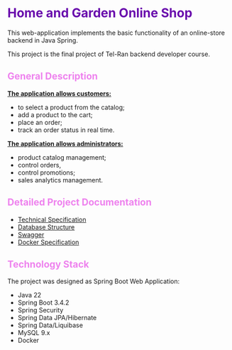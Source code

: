 # <span style="color:#6A0DAD;">Home and Garden Online Shop</span>
This web-application implements the basic functionality of an online-store backend in Java Spring.

This project is the final project of Tel-Ran backend developer course.


##  <span style="color:violet;">General Description</span>

**<u>The application allows customers:</u>**
- to select a product from the catalog;
- add a product to the cart; 
- place an order;
- track an order status in real time. 

**<u>The application allows administrators:</u>** 
- product catalog management;
- control
  orders, 
- control
  promotions;
- sales analytics management.

 
## <span style="color:violet;">Detailed Project Documentation</span>
- [Technical Specification](docs/Specification)
- [Database Structure](docs/DB.png)
- [Swagger](http://localhost:8088/swagger-ui/index.html#/)
- [Docker Specification](docs/Docker.md)



## <span style="color:violet;">Technology Stack</span> 

The project was designed as Spring Boot Web Application:
- Java 22
- Spring Boot 3.4.2
- Spring Security 
- Spring Data JPA/Hibernate
- Spring Data/Liquibase
- MySQL 9.x
- Docker

